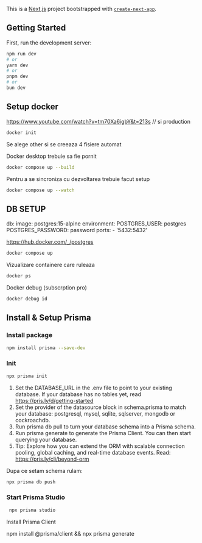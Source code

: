 This is a [Next.js](https://nextjs.org) project bootstrapped with [`create-next-app`](https://nextjs.org/docs/app/api-reference/cli/create-next-app).

## Getting Started

First, run the development server:

```bash
npm run dev
# or
yarn dev
# or
pnpm dev
# or
bun dev
```

## Setup docker

https://www.youtube.com/watch?v=tm70Xa6igbY&t=213s
// si production
 
```bash
docker init
```

Se alege other si se creeaza 4 fisiere automat

Docker desktop trebuie sa fie pornit

```bash
docker compose up --build
```

Pentru a se sincroniza cu dezvoltarea trebuie facut setup

```bash
docker compose up --watch
```

## DB SETUP

db:
image: postgres:15-alpine
environment:
POSTGRES_USER: postgres
POSTGRES_PASSWORD: password
ports: - '5432:5432'

https://hub.docker.com/_/postgres

```bash
docker compose up
```

Vizualizare containere care ruleaza

```bash
docker ps
```

Docker debug (subscrption pro)

```bash
docker debug id
```

## Install & Setup Prisma

### Install package

```bash
npm install prisma --save-dev
```

### Init

```bash
npx prisma init
```

1. Set the DATABASE_URL in the .env file to point to your existing database. If your database has no tables yet, read https://pris.ly/d/getting-started
2. Set the provider of the datasource block in schema.prisma to match your database: postgresql, mysql, sqlite, sqlserver, mongodb or cockroachdb.
3. Run prisma db pull to turn your database schema into a Prisma schema.
4. Run prisma generate to generate the Prisma Client. You can then start querying your database.
5. Tip: Explore how you can extend the ORM with scalable connection pooling, global caching, and real-time database events. Read: https://pris.ly/cli/beyond-orm

Dupa ce setam schema rulam:

```bash
npx prisma db push
```

### Start Prisma Studio

```bash
 npx prisma studio
```

Install Prisma Client

npm install @prisma/client && npx prisma generate
